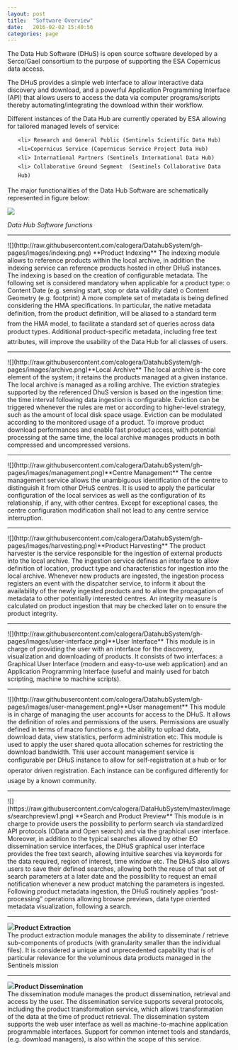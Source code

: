 ```yaml
---
layout: post
title:  "Software Overview"
date:   2016-02-02 15:40:56
categories: page
---
```



<p>The Data Hub Software (DHuS) is open source software developed by a Serco/Gael consortium to the purpose of supporting the ESA Copernicus data access.</p>   
The DHuS provides a simple web interface to allow interactive data discovery and download, and a powerful Application Programming Interface (API) that allows users to access the data via computer programs/scripts thereby automating/integrating the download within their workflow.

<p> Different instances of the Data Hub are currently operated by ESA allowing for tailored managed levels of service: </p>
<ul type=square>

 	<li> Research and General Public (Sentinels Scientific Data Hub)
 	<li>Copernicus Service (Copernicus Service Project Data Hub)
 	<li> International Partners (Sentinels International Data Hub)
 	<li> Collaborative Ground Segment  (Sentinels Collaborative Data Hub)
 	
</ul>
The major functionalities of the Data Hub Software are schematically represented in figure below:

  

![](https://raw.githubusercontent.com/calogera/DataHubSystem/master/images/dhusfunctions.png.png)

*Data Hub Software functions* 
<hr></hr>
![](http://raw.githubusercontent.com/calogera/DatahubSystem/gh-pages/images/indexing.png)  **Product Indexing**     
The indexing module allows to reference products within the local archive, in addition the indexing service can reference products hosted in other DHuS instances.
The indexing is based on the creation of configurable metadata. The following set is considered mandatory when applicable for a product type:
o	Content Date (e.g. sensing start, stop or data validity date)
o	Content Geometry (e.g. footprint)
A more complete set of metadata is being defined considering the HMA specifications. In particular, the native metadata definition, from the product definition, will be aliased to a standard term from the HMA model, to facilitate a standard set of queries across data product types. Additional product-specific metadata, including free text attributes, will improve the usability of the Data Hub for all classes of users.


<hr></hr>
![](http://raw.githubusercontent.com/calogera/DatahubSystem/gh-pages/images/archive.png)**Local Archive**      
The local archive is the core element of the system; it retains the products managed at a given instance. The local archive is managed as a rolling archive. The eviction strategies supported by the referenced DhuS version is based on the ingestion time: the time interval following data ingestion is configurable.
Eviction can be triggered whenever the rules are met or according to higher-level strategy, such as the amount of local disk space usage. Eviction can be modulated according to the monitored usage of a product. To improve product download performances and enable fast product access, with potential processing at the same time, the local archive manages products in both compressed and uncompressed versions.

<hr></hr>
![](http://raw.githubusercontent.com/calogera/DatahubSystem/gh-pages/images/management.png)**Centre Management**         
The centre management service allows the unambiguous identification of the centre to distinguish it from other DHuS centres. It is used to apply the particular configuration of the local services as well as the configuration of its relationship, if any, with other centres.
Except for exceptional cases, the centre configuration modification shall not lead to any centre service interruption.
<hr></hr>     
![](http://raw.githubusercontent.com/calogera/DatahubSystem/gh-pages/images/harvesting.png)**Product Harvesting**   
The product harvester is the service responsible for the ingestion of external products into the local archive. The ingestion service defines an interface to allow definition of  location, product type and characteristics for ingestion into the local archive. Whenever new products are ingested, the ingestion process registers an event with the dispatcher service, to inform it about the availability of the newly ingested products and to allow the propagation of metadata to other potentially interested centres. An integrity measure is calculated on product ingestion that may be checked later on to ensure the product integrity.
<hr> </hr>
![](http://raw.githubusercontent.com/calogera/DatahubSystem/gh-pages/images/user-interface.png)**User Interface**     
This module is in charge of providing the user with an interface for the discovery, visualization and downloading of products. It consists of two interfaces: a Graphical User Interface (modern and easy-to-use web application) and an Application Programming Interface (useful and mainly used for batch scripting, machine to machine scripts).  
<hr> </hr>
![](http://raw.githubusercontent.com/calogera/DatahubSystem/gh-pages/images/user-management.png)**User management**          
This module is in charge of managing the user accounts for access to the DHuS. It allows the definition of roles and permissions of the users. Permissions are usually defined in terms of macro functions e.g. the ability to upload data, download data, view statistics, perform administration etc. This module is used to apply the user shared quota allocation schemes for restricting the download bandwidth.
This user account management service is configurable per DHuS instance to allow for self-registration at a hub or for operator driven registration. Each instance can be configured differently for usage by a known community. 
<hr> </hr>
![](https://raw.githubusercontent.com/calogera/DataHubSystem/master/images/searchpreview1.png)  **Search and Product Preview**     
   This module is in charge to provide users the possibility to perform search via standardized API protocols (OData and Open search) and via the graphical user interface. Moreover, in addition to the typical searches allowed by other EO dissemination service interfaces, the DHuS graphical user interface provides the free text search, allowing intuitive searches via keywords for the data required, region of interest, time window etc.
The DHuS also allows users to save their defined searches, allowing both the reuse of that set of search parameters at a later date and the possibility to request an email notification whenever a new product matching the parameters is ingested.
Following product metadata ingestion, the DHuS routinely applies “post-processing” operations allowing browse previews, data type oriented metadata visualization, following a search.     
<hr> </hr>

![](https://github.com/calogera/DataHubSystem/blob/master/images/product-extraction.png)**Product Extraction**   
The product extraction module manages the ability to disseminate / retrieve sub-components of products (with granularity smaller than the individual files). It is considered a unique and unprecedented capability that is of particular relevance for the voluminous data products managed in the Sentinels mission
<hr> </hr>

![](http://raw.githubusercontent.com/calogera/DatahubSystem/gh-pages/images/dissemination.png)**Product Dissemination**      
The dissemination module manages the product dissemination, retrieval and access by the user.
The dissemination service supports several protocols, including the product transformation service, which allows transformation of the data at the time of product retrieval. The dissemination system supports the web user interface as well as machine-to-machine application programmable interfaces. Support for common internet tools and standards, (e.g. download managers), is also within the scope of this service.

